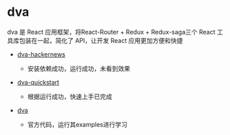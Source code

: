 # dva
dva 是 React 应用框架，将React-Router + Redux + Redux-saga三个 React 工具库包装在一起，简化了 API，让开发 React 应用更加方便和快捷


* [dva-hackernews](https://github.com/dvajs/dva-hackernews) 
    * 安装依赖成功，运行成功，未看到效果

* [dva-quickstart](https://dvajs.com/guide/getting-started.html#%E5%AE%89%E8%A3%85-dva-cli)
    *  根据运行成功，快速上手已完成

* [dva](https://github.com/dvajs/dva)
    *  官方代码，运行其examples进行学习
